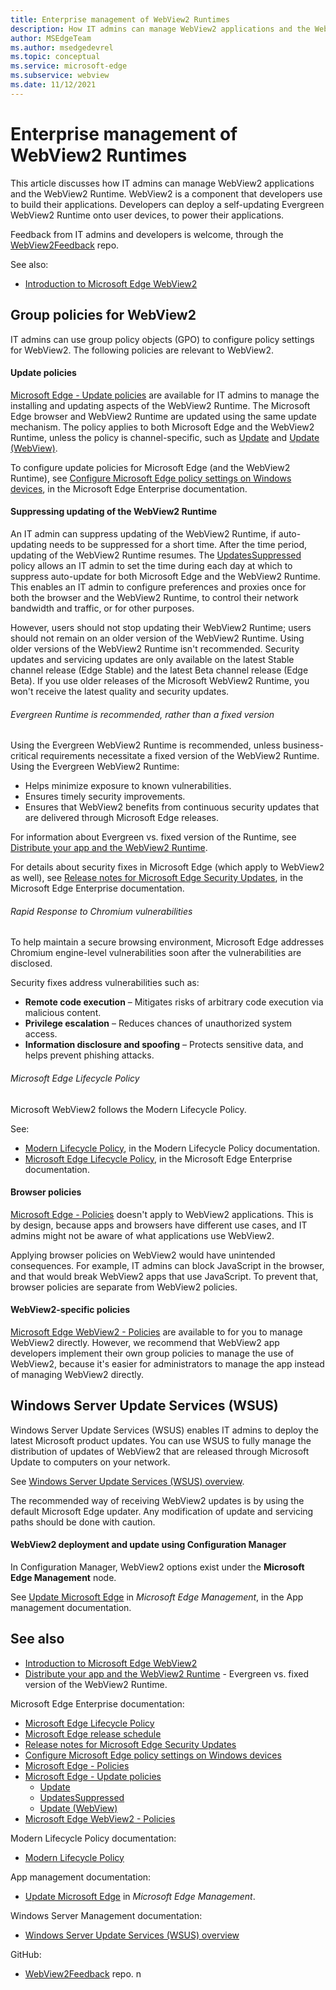 ```yaml
---
title: Enterprise management of WebView2 Runtimes
description: How IT admins can manage WebView2 applications and the WebView2 Runtime.
author: MSEdgeTeam
ms.author: msedgedevrel
ms.topic: conceptual
ms.service: microsoft-edge
ms.subservice: webview
ms.date: 11/12/2021
---
```

# Enterprise management of WebView2 Runtimes
<!-- old title: # Manage WebView2 applications -->

This article discusses how IT admins can manage WebView2 applications and the WebView2 Runtime.  WebView2 is a component that developers use to build their applications.  Developers can deploy a self-updating Evergreen WebView2 Runtime onto user devices, to power their applications.

Feedback from IT admins and developers is welcome, through the [WebView2Feedback](https://github.com/MicrosoftEdge/WebViewFeedback) repo.

See also:
* [Introduction to Microsoft Edge WebView2](../index.md)


<!-- ====================================================================== -->
## Group policies for WebView2

IT admins can use group policy objects (GPO) to configure policy settings for WebView2.  The following policies are relevant to WebView2.


<!-- ------------------------------ -->
#### Update policies

[Microsoft Edge - Update policies](/deployedge/microsoft-edge-update-policies) are available for IT admins to manage the installing and updating aspects of the WebView2 Runtime.  The Microsoft Edge browser and WebView2 Runtime are updated using the same update mechanism.  The policy applies to both Microsoft Edge and the WebView2 Runtime, unless the policy is channel-specific, such as [Update](/deployedge/microsoft-edge-update-policies#update) and [Update (WebView)](/deployedge/microsoft-edge-update-policies#update-webview).

To configure update policies for Microsoft Edge (and the WebView2 Runtime), see [Configure Microsoft Edge policy settings on Windows devices](/deployedge/configure-microsoft-edge), in the Microsoft Edge Enterprise documentation.


<!-- ------------------------------ -->
#### Suppressing updating of the WebView2 Runtime

An IT admin can suppress updating of the WebView2 Runtime, if auto-updating needs to be suppressed for a short time.  After the time period, updating of the WebView2 Runtime resumes.  The [UpdatesSuppressed](/deployedge/microsoft-edge-update-policies#updatessuppressed) policy allows an IT admin to set the time during each day at which to suppress auto-update for both Microsoft Edge and the WebView2 Runtime.  This enables an IT admin to configure preferences and proxies once for both the browser and the WebView2 Runtime, to control their network bandwidth and traffic, or for other purposes.

However, users should not stop updating their WebView2 Runtime; users should not remain on an older version of the WebView2 Runtime.  Using older versions of the WebView2 Runtime isn't recommended.  Security updates and servicing updates are only available on the latest Stable channel release (Edge Stable) and the latest Beta channel release (Edge Beta).  If you use older releases of the Microsoft WebView2 Runtime, you won't receive the latest quality and security updates.


<!-- ---------- -->
###### Evergreen Runtime is recommended, rather than a fixed version

Using the Evergreen WebView2 Runtime is recommended, unless business-critical requirements necessitate a fixed version of the WebView2 Runtime.  Using the Evergreen WebView2 Runtime:
* Helps minimize exposure to known vulnerabilities.
* Ensures timely security improvements.
* Ensures that WebView2 benefits from continuous security updates that are delivered through Microsoft Edge releases.

For information about Evergreen vs. fixed version of the Runtime, see [Distribute your app and the WebView2 Runtime](./distribution.md).

For details about security fixes in Microsoft Edge (which apply to WebView2 as well), see [Release notes for Microsoft Edge Security Updates](/deployedge/microsoft-edge-relnotes-security), in the Microsoft Edge Enterprise documentation.


<!-- ---------- -->
###### Rapid Response to Chromium vulnerabilities

To help maintain a secure browsing environment, Microsoft Edge addresses Chromium engine-level vulnerabilities soon after the vulnerabilities are disclosed.

Security fixes address vulnerabilities such as:

* **Remote code execution** – Mitigates risks of arbitrary code execution via malicious content.
* **Privilege escalation** – Reduces chances of unauthorized system access.
* **Information disclosure and spoofing** – Protects sensitive data, and helps prevent phishing attacks.


<!-- ---------- -->
###### Microsoft Edge Lifecycle Policy

Microsoft WebView2 follows the Modern Lifecycle Policy.

See:
* [Modern Lifecycle Policy](/lifecycle/policies/modern), in the Modern Lifecycle Policy documentation.
* [Microsoft Edge Lifecycle Policy](/deployedge/microsoft-edge-support-lifecycle), in the Microsoft Edge Enterprise documentation.


<!-- ------------------------------ -->
#### Browser policies

[Microsoft Edge - Policies](/deployedge/microsoft-edge-policies) doesn't apply to WebView2 applications.  This is by design, because apps and browsers have different use cases, and IT admins might not be aware of what applications use WebView2.  

Applying browser policies on WebView2 would have unintended consequences.  For example, IT admins can block JavaScript in the browser, and that would break WebView2 apps that use JavaScript.  To prevent that, browser policies are separate from WebView2 policies.


<!-- ------------------------------ -->
#### WebView2-specific policies

[Microsoft Edge WebView2 - Policies](/deployedge/microsoft-edge-webview-policies) are available to for you<!--dev, or admin?--> to manage WebView2 directly.  However, we recommend that WebView2 app developers implement their own group policies to manage the use of WebView2, because it's easier for administrators to manage the app instead of managing WebView2 directly.


<!-- ====================================================================== -->
## Windows Server Update Services (WSUS)
<!-- todo: WSUS is deprecated, per
https://review.learn.microsoft.com/windows-server/administration/windows-server-update-services/get-started/windows-server-update-services-wsus?branch=main&branchFallbackFrom=pr-en-us-3597
-->

Windows Server Update Services (WSUS) enables IT admins to deploy the latest Microsoft product updates. You can use WSUS to fully manage the distribution of updates of WebView2 that are released through Microsoft Update to computers on your network.

See [Windows Server Update Services (WSUS) overview](/windows-server/administration/windows-server-update-services/get-started/windows-server-update-services-wsus).

The recommended way of receiving WebView2 updates is by using the default Microsoft Edge updater.  Any modification of update and servicing paths should be done with caution.


<!-- ------------------------------ -->
#### WebView2 deployment and update using Configuration Manager

In Configuration Manager, WebView2 options exist under the **Microsoft Edge Management** node.

See [Update Microsoft Edge](/intune/configmgr/apps/deploy-use/deploy-edge#update-microsoft-edge) in _Microsoft Edge Management_, in the App management documentation.


<!-- ====================================================================== -->
## See also
<!-- all links in article -->

* [Introduction to Microsoft Edge WebView2](../index.md)
* [Distribute your app and the WebView2 Runtime](./distribution.md) - Evergreen vs. fixed version of the WebView2 Runtime.

<!-- TOC order -->
Microsoft Edge Enterprise documentation:
* [Microsoft Edge Lifecycle Policy](/deployedge/microsoft-edge-support-lifecycle)<!-- bucket 2 -->
* [Microsoft Edge release schedule](/deployedge/microsoft-edge-release-schedule)<!-- bucket 3 top -->
* [Release notes for Microsoft Edge Security Updates](/deployedge/microsoft-edge-relnotes-security)<!-- bucket 3 bottom -->
* [Configure Microsoft Edge policy settings on Windows devices](/deployedge/configure-microsoft-edge)<!-- bucket 5 top -->
* [Microsoft Edge - Policies](/deployedge/microsoft-edge-policies)<!-- bucket 9 top -->
* [Microsoft Edge - Update policies](/deployedge/microsoft-edge-update-policies)<!-- bucket 9 -->
   * [Update](/deployedge/microsoft-edge-update-policies#update)
   * [UpdatesSuppressed](/deployedge/microsoft-edge-update-policies#updatessuppressed)
   * [Update (WebView)](/deployedge/microsoft-edge-update-policies#update-webview)
* [Microsoft Edge WebView2 - Policies](/deployedge/microsoft-edge-webview-policies)<!-- bucket 9 bottom -->

Modern Lifecycle Policy documentation:
* [Modern Lifecycle Policy](/lifecycle/policies/modern)

App management documentation:
* [Update Microsoft Edge](/intune/configmgr/apps/deploy-use/deploy-edge#update-microsoft-edge) in _Microsoft Edge Management_.

Windows Server Management documentation:
* [Windows Server Update Services (WSUS) overview](/windows-server/administration/windows-server-update-services/get-started/windows-server-update-services-wsus)<!-- todo: deprecated -->

GitHub:
* [WebView2Feedback](https://github.com/MicrosoftEdge/WebViewFeedback) repo.
n